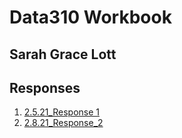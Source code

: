# Data310 Workbook

## Sarah Grace Lott

## Responses
1. [2.5.21_Response 1](https://sglott.github.io/Data310_workbook/2.5.21_Response1.md)
2. [2.8.21_Response_2](https://github.com/SGLott/Data310_workbook/blob/main/2.8.21_Response2.md)
